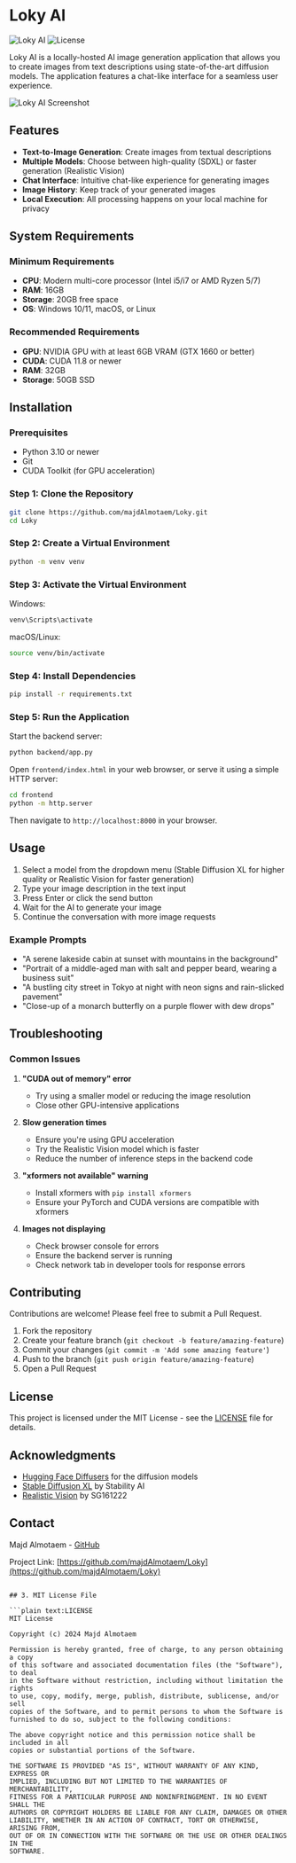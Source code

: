 # Loky AI

![Loky AI](https://img.shields.io/badge/Loky-AI%20Image%20Generator-purple)
![License](https://img.shields.io/badge/license-MIT-blue)

Loky AI is a locally-hosted AI image generation application that allows you to create images from text descriptions using state-of-the-art diffusion models. The application features a chat-like interface for a seamless user experience.

<img src="https://github.com/user-attachments/assets/75874fd0-2cf9-4914-8485-65079f1f968f" alt="Loky AI Screenshot" />


## Features

- **Text-to-Image Generation**: Create images from textual descriptions
- **Multiple Models**: Choose between high-quality (SDXL) or faster generation (Realistic Vision)
- **Chat Interface**: Intuitive chat-like experience for generating images
- **Image History**: Keep track of your generated images
- **Local Execution**: All processing happens on your local machine for privacy

## System Requirements

### Minimum Requirements

- **CPU**: Modern multi-core processor (Intel i5/i7 or AMD Ryzen 5/7)
- **RAM**: 16GB
- **Storage**: 20GB free space
- **OS**: Windows 10/11, macOS, or Linux

### Recommended Requirements

- **GPU**: NVIDIA GPU with at least 6GB VRAM (GTX 1660 or better)
- **CUDA**: CUDA 11.8 or newer
- **RAM**: 32GB
- **Storage**: 50GB SSD

## Installation

### Prerequisites

- Python 3.10 or newer
- Git
- CUDA Toolkit (for GPU acceleration)

### Step 1: Clone the Repository

```bash
git clone https://github.com/majdAlmotaem/Loky.git
cd Loky
```

### Step 2: Create a Virtual Environment

```bash
python -m venv venv
```

### Step 3: Activate the Virtual Environment

Windows:

```bash
venv\Scripts\activate
```

macOS/Linux:

```bash
source venv/bin/activate
```

### Step 4: Install Dependencies

```bash
pip install -r requirements.txt
```

### Step 5: Run the Application

Start the backend server:

```bash
python backend/app.py
```

Open `frontend/index.html` in your web browser, or serve it using a simple HTTP server:

```bash
cd frontend
python -m http.server
```

Then navigate to `http://localhost:8000` in your browser.

## Usage

1. Select a model from the dropdown menu (Stable Diffusion XL for higher quality or Realistic Vision for faster generation)
2. Type your image description in the text input
3. Press Enter or click the send button
4. Wait for the AI to generate your image
5. Continue the conversation with more image requests

### Example Prompts

- "A serene lakeside cabin at sunset with mountains in the background"
- "Portrait of a middle-aged man with salt and pepper beard, wearing a business suit"
- "A bustling city street in Tokyo at night with neon signs and rain-slicked pavement"
- "Close-up of a monarch butterfly on a purple flower with dew drops"

## Troubleshooting

### Common Issues

1. **"CUDA out of memory" error**

   - Try using a smaller model or reducing the image resolution
   - Close other GPU-intensive applications

2. **Slow generation times**

   - Ensure you're using GPU acceleration
   - Try the Realistic Vision model which is faster
   - Reduce the number of inference steps in the backend code

3. **"xformers not available" warning**

   - Install xformers with `pip install xformers`
   - Ensure your PyTorch and CUDA versions are compatible with xformers

4. **Images not displaying**
   - Check browser console for errors
   - Ensure the backend server is running
   - Check network tab in developer tools for response errors

## Contributing

Contributions are welcome! Please feel free to submit a Pull Request.

1. Fork the repository
2. Create your feature branch (`git checkout -b feature/amazing-feature`)
3. Commit your changes (`git commit -m 'Add some amazing feature'`)
4. Push to the branch (`git push origin feature/amazing-feature`)
5. Open a Pull Request

## License

This project is licensed under the MIT License - see the [LICENSE](LICENSE) file for details.

## Acknowledgments

- [Hugging Face Diffusers](https://github.com/huggingface/diffusers) for the diffusion models
- [Stable Diffusion XL](https://huggingface.co/stabilityai/stable-diffusion-xl-base-1.0) by Stability AI
- [Realistic Vision](https://huggingface.co/SG161222/Realistic_Vision_V5.1_noVAE) by SG161222

## Contact

Majd Almotaem - [GitHub](https://github.com/majdAlmotaem)

Project Link: [https://github.com/majdAlmotaem/Loky](https://github.com/majdAlmotaem/Loky)

````

## 3. MIT License File

```plain text:LICENSE
MIT License

Copyright (c) 2024 Majd Almotaem

Permission is hereby granted, free of charge, to any person obtaining a copy
of this software and associated documentation files (the "Software"), to deal
in the Software without restriction, including without limitation the rights
to use, copy, modify, merge, publish, distribute, sublicense, and/or sell
copies of the Software, and to permit persons to whom the Software is
furnished to do so, subject to the following conditions:

The above copyright notice and this permission notice shall be included in all
copies or substantial portions of the Software.

THE SOFTWARE IS PROVIDED "AS IS", WITHOUT WARRANTY OF ANY KIND, EXPRESS OR
IMPLIED, INCLUDING BUT NOT LIMITED TO THE WARRANTIES OF MERCHANTABILITY,
FITNESS FOR A PARTICULAR PURPOSE AND NONINFRINGEMENT. IN NO EVENT SHALL THE
AUTHORS OR COPYRIGHT HOLDERS BE LIABLE FOR ANY CLAIM, DAMAGES OR OTHER
LIABILITY, WHETHER IN AN ACTION OF CONTRACT, TORT OR OTHERWISE, ARISING FROM,
OUT OF OR IN CONNECTION WITH THE SOFTWARE OR THE USE OR OTHER DEALINGS IN THE
SOFTWARE.
````
